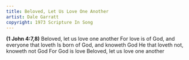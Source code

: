 ```yaml
---
title: Beloved, Let Us Love One Another
artist: Dale Garratt
copyright: 1973 Scripture In Song
---
```


<strong>(1 John 4:7,8)</strong>
Beloved, let us love one another
For love is of God, and everyone that loveth
Is born of God, and knoweth God
He that loveth not, knoweth not God
For God is love
Beloved, let us love one another

